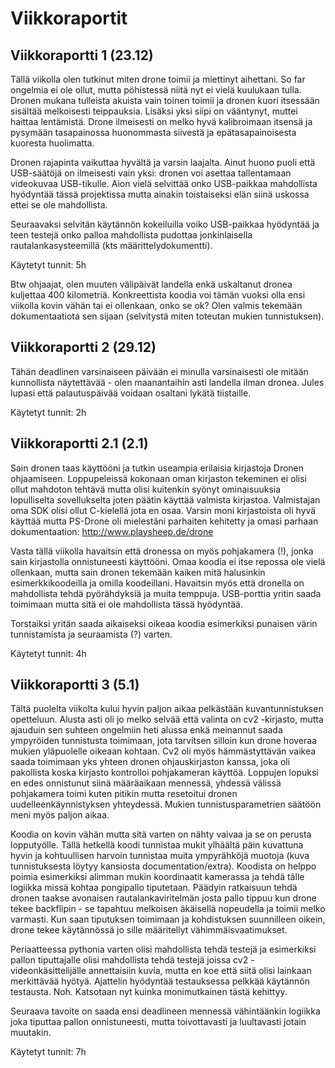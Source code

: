# Viikkoraportit

## Viikkoraportti 1 (23.12)

Tällä viikolla olen tutkinut miten drone toimii ja miettinyt aihettani. So far ongelmia ei ole ollut, mutta pöhistessä niitä nyt ei vielä kuulukaan tulla. Dronen mukana tulleista akuista vain toinen toimii ja dronen kuori itsessään sisältää melkoisesti teippauksia. Lisäksi yksi siipi on vääntynyt, muttei haittaa lentämistä. Drone ilmeisesti on melko hyvä kalibroimaan itsensä ja pysymään tasapainossa huonommasta siivestä ja epätasapainoisesta kuoresta huolimatta.

Dronen rajapinta vaikuttaa hyvältä ja varsin laajalta. Ainut huono puoli että USB-säätöjä on ilmeisesti vain yksi: dronen voi asettaa tallentamaan videokuvaa USB-tikulle. Aion vielä selvittää onko USB-paikkaa mahdollista hyödyntää tässä projektissa mutta ainakin toistaiseksi elän siinä uskossa ettei se ole mahdollista.

Seuraavaksi selvitän käytännön kokeiluilla voiko USB-paikkaa hyödyntää ja teen testejä onko palloa mahdollista pudottaa jonkinlaisella rautalankasysteemillä (kts määrittelydokumentti). 

Käytetyt tunnit: 5h

Btw ohjaajat, olen muuten välipäivät landella enkä uskaltanut dronea kuljettaa 400 kilometriä. Konkreettista koodia voi tämän vuoksi olla ensi viikolla kovin vähän tai ei ollenkaan, onko se ok? Olen valmis tekemään dokumentaatiota sen sijaan (selvitystä miten toteutan mukien tunnistuksen).

## Viikkoraportti 2 (29.12)

Tähän deadlinen varsinaiseen päivään ei minulla varsinaisesti ole mitään kunnollista näytettävää - olen maanantaihin asti landella ilman dronea. Jules lupasi että palautuspäivää voidaan osaltani lykätä tiistaille.

Käytetyt tunnit: 2h

## Viikkoraportti 2.1 (2.1)

Sain dronen taas käyttööni ja tutkin useampia erilaisia kirjastoja Dronen ohjaamiseen. Loppupeleissä kokonaan oman kirjaston tekeminen ei olisi ollut mahdoton tehtävä mutta olisi kuitenkin syönyt ominaisuuksia lopulliselta sovellukselta joten päätin käyttää valmista kirjastoa. Valmistajan oma SDK olisi ollut C-kielellä jota en osaa. Varsin moni kirjastoista oli hyvä käyttää mutta PS-Drone oli mielestäni parhaiten kehitetty ja omasi parhaan dokumentaation: http://www.playsheep.de/drone

Vasta tällä viikolla havaitsin että dronessa on myös pohjakamera (!), jonka sain kirjastolla onnistuneesti käyttööni. Omaa koodia ei itse repossa ole vielä ollenkaan, mutta sain dronen tekemään kaiken mitä halusinkin esimerkkikoodeilla ja omilla koodeillani. Havaitsin myös että dronella on mahdollista tehdä pyörähdyksiä ja muita temppuja. USB-porttia yritin saada toimimaan mutta sitä ei ole mahdollista tässä hyödyntää.

Torstaiksi yritän saada aikaiseksi oikeaa koodia esimerkiksi punaisen värin tunnistamista ja seuraamista (?) varten.

Käytetyt tunnit: 4h

## Viikkoraportti 3 (5.1)

Tältä puolelta viikolta kului hyvin paljon aikaa pelkästään kuvantunnistuksen opetteluun. Alusta asti oli jo melko selvää että valinta on cv2 -kirjasto, mutta ajauduin sen suhteen ongelmiin heti alussa enkä meinannut saada ympyröiden tunnistusta toimimaan, jota tarvitsen silloin kun drone hoveraa mukien yläpuolelle oikeaan kohtaan. Cv2 oli myös hämmästyttävän vaikea saada toimimaan yks yhteen dronen ohjauskirjaston kanssa, joka oli pakollista koska kirjasto kontrolloi pohjakameran käyttöä. Loppujen lopuksi en edes onnistunut siinä määräaikaan mennessä, yhdessä välissä pohjakamera toimi kuten pitikin mutta resetoitui dronen uudelleenkäynnistyksen yhteydessä. Mukien tunnistusparametrien säätöön meni myös paljon aikaa.

Koodia on kovin vähän mutta sitä varten on nähty vaivaa ja se on perusta lopputyölle. Tällä hetkellä koodi tunnistaa mukit ylhäältä päin kuvattuna hyvin ja kohtuullisen harvoin tunnistaa muita ympyrähköjä muotoja (kuva tunnistuksesta löytyy kansiosta documentation/extra). Koodista on helppo poimia esimerkiksi alimman mukin koordinaatit kamerassa ja tehdä tälle logiikka missä kohtaa pongipallo tiputetaan. Päädyin ratkaisuun tehdä dronen taakse avonaisen rautalankaviritelmän josta pallo tippuu kun drone tekee backflipin - se tapahtuu melkoisen äkäisellä nopeudella ja toimii melko varmasti. Kun saan tiputuksen toimimaan ja kohdistuksen suunnilleen oikein, drone tekee käytännössä jo sille määritellyt vähimmäisvaatimukset.

Periaatteessa pythonia varten olisi mahdollista tehdä testejä ja esimerkiksi pallon tiputtajalle olisi mahdollista tehdä testejä joissa cv2 -videonkäsittelijälle annettaisiin kuvia, mutta en koe että siitä olisi lainkaan merkittävää hyötyä. Ajattelin hyödyntää testauksessa pelkkää käytännön testausta. Noh. Katsotaan nyt kuinka monimutkainen tästä kehittyy.

Seuraava tavoite on saada ensi deadlineen mennessä vähintäänkin logiikka joka tiputtaa pallon onnistuneesti, mutta toivottavasti ja luultavasti jotain muutakin.

Käytetyt tunnit: 7h

